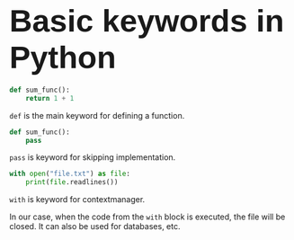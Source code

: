 # <span style="font-family:Helvetica; font-size:2em;">Basic keywords in Python</span>
```python
def sum_func():
    return 1 + 1
```
`def` is the main keyword for defining a function.
```python
def sum_func():
    pass
```
`pass` is keyword for skipping implementation.
```python
with open("file.txt") as file:
    print(file.readlines())
```
`with` is keyword for contextmanager.

In our case, when the code from the `with` block is executed, the file will be closed. It can also be used for databases, etc.

